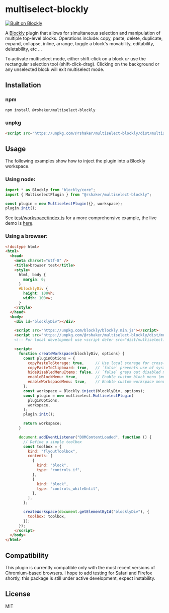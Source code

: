 
# multiselect-blockly 

[![Built on Blockly](https://tinyurl.com/built-on-blockly)](https://github.com/google/blockly)

A [Blockly](https://www.npmjs.com/package/blockly) plugin that allows for simultaneous selection and manipulation of multiple top-level blocks. Operations include: copy, paste, delete, duplicate, expand, collapse, inline, arrange, toggle a block's movability, editability, deletability, etc ...

To activate multiselect mode, either shift-click on a block *or* use the rectangular selection tool (shift-click-drag). Clicking on the background or any unselected block will exit multiselect mode.

## Installation

### npm
```bash
npm install @rshaker/multiselect-blockly
```

### unpkg
```html
<script src="https://unpkg.com/@rshaker/multiselect-blockly/dist/multiselect.js"></script>
```

## Usage

The following examples show how to inject the plugin into a Blockly workspace.

### Using node:

```js
import * as Blockly from "blockly/core";
import { MultiselectPlugin } from "@rshaker/multiselect-blockly";

const plugin = new MultiselectPlugin({}, workspace);
plugin.init();
```

See [test/workspace/index.ts](https://github.com/rshaker/multiselect-blockly/blob/main/test/workspace/index.ts) for a more comprehensive example, the live demo is [here](https://rshaker.github.io/multiselect-blockly/test/workspace).

### Using a browser:

```html
<!doctype html>
<html>
  <head>
    <meta charset="utf-8" />
    <title>browser test</title>
    <style>
      html, body {
        margin: 0;
      }
      #blocklyDiv {
        height: 100vh;
        width: 100vw;
      }
    </style>
  </head>
  <body>
    <div id="blocklyDiv"></div>

    <script src="https://unpkg.com/blockly/blockly.min.js"></script>
    <script src="https://unpkg.com/@rshaker/multiselect-blockly/dist/multiselect.js"></script>
    <!-- For local development use <script defer src="dist/multiselect.js"></script> -->

    <script>
      function createWorkspace(blocklyDiv, options) {
        const pluginOptions = {
          copyPasteToStorage: true,     // Use local storage for cross-tab & between-session persistance
          copyPasteToClipboard: true,   // `false` prevents use of system clipboard
          hideDisabledMenuItems: false, // `false` greys out disabled menu options, `true` hides them
          enableBlockMenu: true,        // Enable custom block menu (multiselect mode only)
          enableWorkspaceMenu: true,    // Enable custom workspace menu (single-select mode only)
        };
        const workspace = Blockly.inject(blocklyDiv, options);
        const plugin = new multiselect.MultiselectPlugin(
          pluginOptions,
          workspace,
        );
        plugin.init();

        return workspace;
      }

      document.addEventListener("DOMContentLoaded", function () {
        // Define a simple toolbox
        const toolbox = {
          kind: "flyoutToolbox",
          contents: [
            {
              kind: "block",
              type: "controls_if",
            },
            {
              kind: "block",
              type: "controls_whileUntil",
            },
          ],
        };

        createWorkspace(document.getElementById("blocklyDiv"), {
          toolbox: toolbox,
        });
      });
    </script>
  </body>
</html>
```

## Compatibility

This plugin is currently compatible only with the most recent versions of Chromium-based browsers. I hope to add testing for Safari and Firefox shortly, this package is still under active development, expect instability.

## License
MIT


